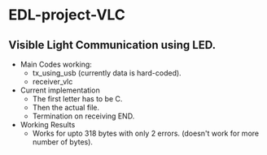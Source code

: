 # EDL-project-VLC
## Visible Light Communication using LED.
* Main Codes working:
  + tx_using_usb (currently data is hard-coded).
  + receiver_vlc
* Current implementation
  + The first letter has to be C.
  + Then the actual file.
  + Termination on receiving END.
* Working Results
  + Works for upto 318 bytes with only 2 errors. (doesn't work for more number of bytes).
